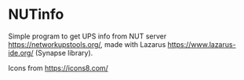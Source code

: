# NUTinfo
Simple program to get UPS info from NUT server https://networkupstools.org/, made with Lazarus https://www.lazarus-ide.org/ (Synapse library).

Icons from https://icons8.com/
